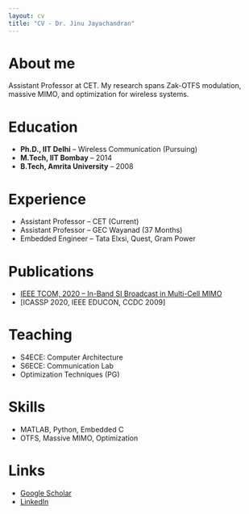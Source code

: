 ```yaml
---
layout: cv
title: "CV - Dr. Jinu Jayachandran"
---
```


# About me

Assistant Professor at CET. My research spans Zak-OTFS modulation, massive MIMO, and optimization for wireless systems.

# Education

- **Ph.D., IIT Delhi** – Wireless Communication (Pursuing)
- **M.Tech, IIT Bombay** – 2014
- **B.Tech, Amrita University** – 2008

# Experience

- Assistant Professor – CET (Current)
- Assistant Professor – GEC Wayanad (37 Months)
- Embedded Engineer – Tata Elxsi, Quest, Gram Power

# Publications

- [IEEE TCOM, 2020 – In-Band SI Broadcast in Multi-Cell MIMO](https://ieeexplore.ieee.org/document/9133545)
- [ICASSP 2020, IEEE EDUCON, CCDC 2009]

# Teaching

- S4ECE: Computer Architecture
- S6ECE: Communication Lab
- Optimization Techniques (PG)

# Skills

- MATLAB, Python, Embedded C
- OTFS, Massive MIMO, Optimization

# Links

- [Google Scholar](https://scholar.google.com/citations?user=JaImdO8AAAAJ)
- [LinkedIn](https://linkedin.com/in/yourprofile)
